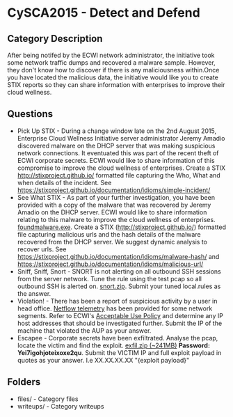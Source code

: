 CySCA2015 - Detect and Defend
=============================

Category Description
--------------------
After being notifed by the ECWI network administrator, the initiative took some network traffic dumps and recovered a malware sample. However, they don't know how to discover if there is any maliciousness within.Once you have located the malicious data, the initiative would like you to create STIX reports so they can share information with enterprises to improve their cloud wellness.

Questions
---------
* Pick Up STIX - During a change window late on the 2nd August 2015, Enterprise Cloud Wellness Initiative server administrator Jeremy Amadio discovered malware on the DHCP server that was making suspicious network connections. It eventuated this was part of the recent theft of ECWI corporate secrets. ECWI would like to share information of this compromise to improve the cloud wellness of enterprises. Create a STIX http://stixproject.github.io/ formatted file capturing the Who, What and when details of the incident. See https://stixproject.github.io/documentation/idioms/simple-incident/
* See What STIX - As part of your further investigation, you have been provided with a copy of the malware that was recovered by Jeremy Amadio on the DHCP server. ECWI would like to share information relating to this malware to improve the cloud wellness of enterprises. [foundmalware.exe](files/foundmalware.exe.extension). Create a STIX (http://stixproject.github.io/) formatted file capturing malicious urls and the hash details of the malware recovered from the DHCP server. We suggest dynamic analysis to recover urls. See https://stixproject.github.io/documentation/idioms/malware-hash/ and https://stixproject.github.io/documentation/idioms/malicious-url/
* Sniff, Sniff, Snort - SNORT is not alerting on all outbound SSH sessions from the server network. Tune the rule using the test pcap so all outbound SSH is alerted on. [snort.zip](files/snort.zip). Submit your tuned local.rules as the answer. 
* Violation! - There has been a report of suspicious activity by a user in head office. [Netflow telemetry](files/netflow.zip) has been provided for some network segments. Refer to ECWI's [Acceptable Use Policy](files/aup_ecwi.pdf) and determine any IP host addresses that should be investigated further. Submit the IP of the machine that violated the AUP as your answer.
* Escapee - Corporate secrets have been exfiltrated. Analyse the pcap, locate the victim and find the exploit. [exfil.zip (~241MB)](https://drive.google.com/file/d/0BwXhXHcd49sSNWhyLWs4bHAwcFU) **Password: Yei7igohjoteixoxe2qu**. Submit the VICTIM IP and full exploit payload in quotes as your answer. I.e XX.XX.XX.XX "{exploit payload}"

Folders
-------
* files/ - Category files
* writeups/ - Category writeups
